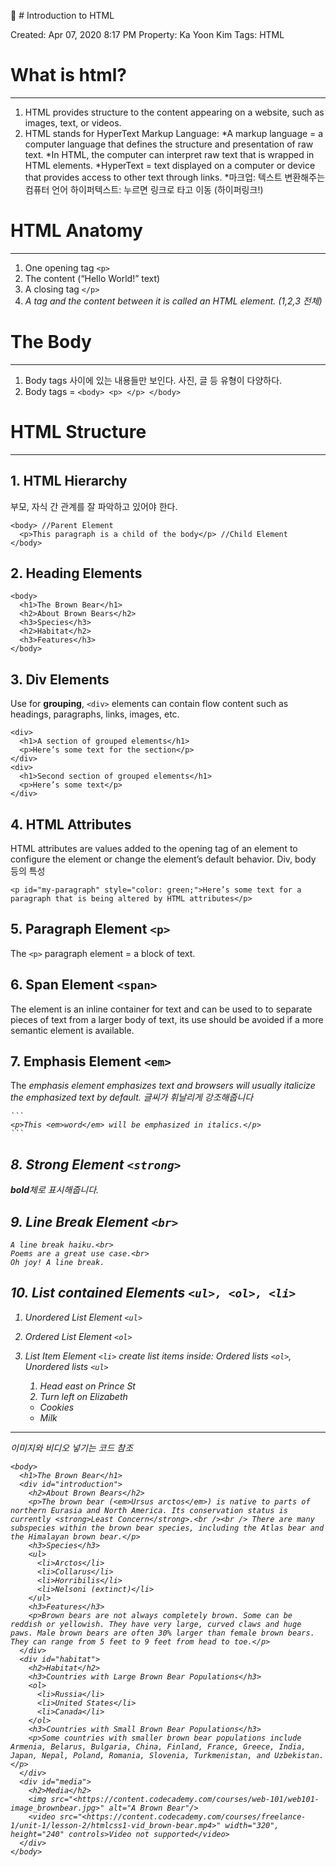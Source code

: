 🐣 # Introduction to HTML

Created: Apr 07, 2020 8:17 PM
Property: Ka Yoon Kim
Tags: HTML

# What is html?

---

1. HTML provides structure to the content appearing on a website, such as images, text, or videos.
2. HTML stands for HyperText Markup Language:
*A markup language = a computer language that defines the structure and presentation of raw text.
*In HTML, the computer can interpret raw text that is wrapped in HTML elements.
*HyperText = text displayed on a computer or device that provides access to other text through links.
*마크업: 텍스트 변환해주는 컴퓨터 언어 하이퍼텍스트: 누르면 링크로 타고 이동 (하이퍼링크!)

# HTML Anatomy

---

1. One opening tag `<p>`
2. The content (“Hello World!” text)
3. A closing tag `</p>`
4. *A tag and the content between it is called an HTML element. (1,2,3 전체)*

# The Body

---

1. Body tags 사이에 있는 내용들만 보인다. 사진, 글 등 유형이 다양하다.
2. Body tags = `<body> <p> </p> </body>`

# HTML Structure

---

## 1. HTML Hierarchy

부모, 자식 간 관계를 잘 파악하고 있어야 한다.

    <body> //Parent Element
      <p>This paragraph is a child of the body</p> //Child Element
    </body>
    
    

## 2. Heading Elements

    <body>
      <h1>The Brown Bear</h1>
      <h2>About Brown Bears</h2>
      <h3>Species</h3>
      <h2>Habitat</h2>
      <h3>Features</h3>
    </body>
    

## 3. Div Elements

Use for **grouping**, `<div>` elements can contain flow content such as headings, paragraphs, links, images, etc.

    <div>
      <h1>A section of grouped elements</h1>
      <p>Here’s some text for the section</p>
    </div>
    <div>
      <h1>Second section of grouped elements</h1>
      <p>Here’s some text</p>
    </div>
    

## 4. HTML Attributes

HTML attributes are values added to the opening tag of an element to configure the element or change the element’s default behavior. Div, body 등의 특성

    <p id="my-paragraph" style="color: green;">Here’s some text for a paragraph that is being altered by HTML attributes</p>
    

## 5. Paragraph Element `<p>`

The `<p>` paragraph element = a block of text.

## 6. Span Element `<span>`

The <span> element is an inline container for text and can be used to to separate pieces of text from a larger body of text, its use should be avoided if a more semantic element is available.

## 7. Emphasis Element `<em>`

The <em> emphasis element emphasizes text and browsers will usually italicize the emphasized text by default.
*글씨가 휘날리게 강조해줍니다*

    ```
    <p>This <em>word</em> will be emphasized in italics.</p>
    ```
    

## 8. Strong Element `<strong>`

**bold**체로 표시해줍니다.

## 9. Line Break Element `<br>`

    A line break haiku.<br>
    Poems are a great use case.<br>
    Oh joy! A line break.
    

## 10. List contained Elements `<ul>, <ol>, <li>`

1. Unordered List Element `<ul>`
2. Ordered List Element `<ol>`
3. List Item Element `<li>` create list items inside: Ordered lists `<ol>`, Unordered lists `<ul>`

    <ol>
      <li>Head east on Prince St</li>
      <li>Turn left on Elizabeth</li>
    </ol>
    

    <ul>
      <li>Cookies</li>
      <li>Milk</li>
    </ul>
    

---

이미지와 비디오 넣기는 코드 참조

    <body>
      <h1>The Brown Bear</h1>
      <div id="introduction">
        <h2>About Brown Bears</h2>
        <p>The brown bear (<em>Ursus arctos</em>) is native to parts of northern Eurasia and North America. Its conservation status is currently <strong>Least Concern</strong>.<br /><br /> There are many subspecies within the brown bear species, including the Atlas bear and the Himalayan brown bear.</p>
        <h3>Species</h3>
        <ul>
          <li>Arctos</li>
          <li>Collarus</li>
          <li>Horribilis</li>
          <li>Nelsoni (extinct)</li>
        </ul>
        <h3>Features</h3>
        <p>Brown bears are not always completely brown. Some can be reddish or yellowish. They have very large, curved claws and huge paws. Male brown bears are often 30% larger than female brown bears. They can range from 5 feet to 9 feet from head to toe.</p>
      </div>
      <div id="habitat">
        <h2>Habitat</h2>
        <h3>Countries with Large Brown Bear Populations</h3>
        <ol>
          <li>Russia</li>
          <li>United States</li>
          <li>Canada</li>
        </ol>
        <h3>Countries with Small Brown Bear Populations</h3>
        <p>Some countries with smaller brown bear populations include Armenia, Belarus, Bulgaria, China, Finland, France, Greece, India, Japan, Nepal, Poland, Romania, Slovenia, Turkmenistan, and Uzbekistan.</p>
      </div>
      <div id="media">
        <h2>Media</h2>
        <img src="<https://content.codecademy.com/courses/web-101/web101-image_brownbear.jpg>" alt="A Brown Bear"/>
        <video src="<https://content.codecademy.com/courses/freelance-1/unit-1/lesson-2/htmlcss1-vid_brown-bear.mp4>" width="320", height="240" controls>Video not supported</video>
      </div>
    </body>
